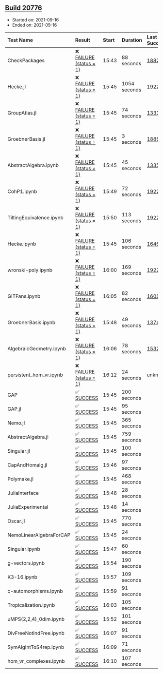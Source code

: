 ## [Build 20776](https://oscarci.mathematik.uni-kl.de/job/oscar/20776/)

* Started on: 2021-09-16
* Ended on: 2021-09-16

| Test Name    | Result | Start | Duration | Last Success | First Failure |
|:-------------|:-------|:------|:---------|:-------------|:--------------|
| CheckPackages | ❌ [FAILURE (status = 1)](https://oscarci.mathematik.uni-kl.de/job/oscar/20776/artifact/logs/build-20776/CheckPackages.log) | 15:43 | 88 seconds | [18822](https://oscarci.mathematik.uni-kl.de/job/oscar/18822/) | [18823](https://oscarci.mathematik.uni-kl.de/job/oscar/18823/) |
| Hecke.jl | ❌ [FAILURE (status = 1)](https://oscarci.mathematik.uni-kl.de/job/oscar/20776/artifact/logs/build-20776/Hecke.jl.log) | 15:45 | 1054 seconds | [19222](https://oscarci.mathematik.uni-kl.de/job/oscar/19222/) | [20152](https://oscarci.mathematik.uni-kl.de/job/oscar/20152/) |
| GroupAtlas.jl | ❌ [FAILURE (status = 1)](https://oscarci.mathematik.uni-kl.de/job/oscar/20776/artifact/logs/build-20776/GroupAtlas.jl.log) | 15:45 | 74 seconds | [13311](https://oscarci.mathematik.uni-kl.de/job/oscar/13311/) | [13312](https://oscarci.mathematik.uni-kl.de/job/oscar/13312/) |
| GroebnerBasis.jl | ❌ [FAILURE (status = 1)](https://oscarci.mathematik.uni-kl.de/job/oscar/20776/artifact/logs/build-20776/GroebnerBasis.jl.log) | 15:45 | 3 seconds | [18864](https://oscarci.mathematik.uni-kl.de/job/oscar/18864/) | [18865](https://oscarci.mathematik.uni-kl.de/job/oscar/18865/) |
| AbstractAlgebra.ipynb | ❌ [FAILURE (status = 1)](https://oscarci.mathematik.uni-kl.de/job/oscar/20776/artifact/logs/build-20776/AbstractAlgebra.ipynb.log) | 15:45 | 45 seconds | [13355](https://oscarci.mathematik.uni-kl.de/job/oscar/13355/) | [13356](https://oscarci.mathematik.uni-kl.de/job/oscar/13356/) |
| CohP1.ipynb | ❌ [FAILURE (status = 1)](https://oscarci.mathematik.uni-kl.de/job/oscar/20776/artifact/logs/build-20776/CohP1.ipynb.log) | 15:49 | 72 seconds | [19222](https://oscarci.mathematik.uni-kl.de/job/oscar/19222/) | [20152](https://oscarci.mathematik.uni-kl.de/job/oscar/20152/) |
| TiltingEquivalence.ipynb | ❌ [FAILURE (status = 1)](https://oscarci.mathematik.uni-kl.de/job/oscar/20776/artifact/logs/build-20776/TiltingEquivalence.ipynb.log) | 15:50 | 113 seconds | [19222](https://oscarci.mathematik.uni-kl.de/job/oscar/19222/) | [20152](https://oscarci.mathematik.uni-kl.de/job/oscar/20152/) |
| Hecke.ipynb | ❌ [FAILURE (status = 1)](https://oscarci.mathematik.uni-kl.de/job/oscar/20776/artifact/logs/build-20776/Hecke.ipynb.log) | 15:45 | 106 seconds | [16463](https://oscarci.mathematik.uni-kl.de/job/oscar/16463/) | [16464](https://oscarci.mathematik.uni-kl.de/job/oscar/16464/) |
| wronski-poly.ipynb | ❌ [FAILURE (status = 1)](https://oscarci.mathematik.uni-kl.de/job/oscar/20776/artifact/logs/build-20776/wronski-poly.ipynb.log) | 16:00 | 169 seconds | [19222](https://oscarci.mathematik.uni-kl.de/job/oscar/19222/) | [20152](https://oscarci.mathematik.uni-kl.de/job/oscar/20152/) |
| GITFans.ipynb | ❌ [FAILURE (status = 1)](https://oscarci.mathematik.uni-kl.de/job/oscar/20776/artifact/logs/build-20776/GITFans.ipynb.log) | 16:05 | 82 seconds | [16068](https://oscarci.mathematik.uni-kl.de/job/oscar/16068/) | [16069](https://oscarci.mathematik.uni-kl.de/job/oscar/16069/) |
| GroebnerBasis.ipynb | ❌ [FAILURE (status = 1)](https://oscarci.mathematik.uni-kl.de/job/oscar/20776/artifact/logs/build-20776/GroebnerBasis.ipynb.log) | 15:48 | 49 seconds | [13748](https://oscarci.mathematik.uni-kl.de/job/oscar/13748/) | [13749](https://oscarci.mathematik.uni-kl.de/job/oscar/13749/) |
| AlgebraicGeometry.ipynb | ❌ [FAILURE (status = 1)](https://oscarci.mathematik.uni-kl.de/job/oscar/20776/artifact/logs/build-20776/AlgebraicGeometry.ipynb.log) | 16:06 | 78 seconds | [15322](https://oscarci.mathematik.uni-kl.de/job/oscar/15322/) | [15323](https://oscarci.mathematik.uni-kl.de/job/oscar/15323/) |
| persistent_hom_vr.ipynb | ❌ [FAILURE (status = 1)](https://oscarci.mathematik.uni-kl.de/job/oscar/20776/artifact/logs/build-20776/persistent_hom_vr.ipynb.log) | 16:12 | 24 seconds | unknown | unknown |
| GAP | ✅ [SUCCESS](https://oscarci.mathematik.uni-kl.de/job/oscar/20776/artifact/logs/build-20776/GAP.log) | 15:45 | 200 seconds |  |  |
| GAP.jl | ✅ [SUCCESS](https://oscarci.mathematik.uni-kl.de/job/oscar/20776/artifact/logs/build-20776/GAP.jl.log) | 15:45 | 95 seconds |  |  |
| Nemo.jl | ✅ [SUCCESS](https://oscarci.mathematik.uni-kl.de/job/oscar/20776/artifact/logs/build-20776/Nemo.jl.log) | 15:45 | 365 seconds |  |  |
| AbstractAlgebra.jl | ✅ [SUCCESS](https://oscarci.mathematik.uni-kl.de/job/oscar/20776/artifact/logs/build-20776/AbstractAlgebra.jl.log) | 15:45 | 759 seconds |  |  |
| Singular.jl | ✅ [SUCCESS](https://oscarci.mathematik.uni-kl.de/job/oscar/20776/artifact/logs/build-20776/Singular.jl.log) | 15:45 | 100 seconds |  |  |
| CapAndHomalg.jl | ✅ [SUCCESS](https://oscarci.mathematik.uni-kl.de/job/oscar/20776/artifact/logs/build-20776/CapAndHomalg.jl.log) | 15:46 | 97 seconds |  |  |
| Polymake.jl | ✅ [SUCCESS](https://oscarci.mathematik.uni-kl.de/job/oscar/20776/artifact/logs/build-20776/Polymake.jl.log) | 15:45 | 468 seconds |  |  |
| JuliaInterface | ✅ [SUCCESS](https://oscarci.mathematik.uni-kl.de/job/oscar/20776/artifact/logs/build-20776/JuliaInterface.log) | 15:48 | 28 seconds |  |  |
| JuliaExperimental | ✅ [SUCCESS](https://oscarci.mathematik.uni-kl.de/job/oscar/20776/artifact/logs/build-20776/JuliaExperimental.log) | 15:48 | 14 seconds |  |  |
| Oscar.jl | ✅ [SUCCESS](https://oscarci.mathematik.uni-kl.de/job/oscar/20776/artifact/logs/build-20776/Oscar.jl.log) | 15:45 | 770 seconds |  |  |
| NemoLinearAlgebraForCAP | ✅ [SUCCESS](https://oscarci.mathematik.uni-kl.de/job/oscar/20776/artifact/logs/build-20776/NemoLinearAlgebraForCAP.log) | 15:45 | 24 seconds |  |  |
| Singular.ipynb | ✅ [SUCCESS](https://oscarci.mathematik.uni-kl.de/job/oscar/20776/artifact/logs/build-20776/Singular.ipynb.log) | 15:47 | 60 seconds |  |  |
| g-vectors.ipynb | ✅ [SUCCESS](https://oscarci.mathematik.uni-kl.de/job/oscar/20776/artifact/logs/build-20776/g-vectors.ipynb.log) | 15:54 | 190 seconds |  |  |
| K3-16.ipynb | ✅ [SUCCESS](https://oscarci.mathematik.uni-kl.de/job/oscar/20776/artifact/logs/build-20776/K3-16.ipynb.log) | 15:57 | 109 seconds |  |  |
| c-automorphisms.ipynb | ✅ [SUCCESS](https://oscarci.mathematik.uni-kl.de/job/oscar/20776/artifact/logs/build-20776/c-automorphisms.ipynb.log) | 15:59 | 91 seconds |  |  |
| Tropicalization.ipynb | ✅ [SUCCESS](https://oscarci.mathematik.uni-kl.de/job/oscar/20776/artifact/logs/build-20776/Tropicalization.ipynb.log) | 16:03 | 105 seconds |  |  |
| uMPS(2,2,4)_0dim.ipynb | ✅ [SUCCESS](https://oscarci.mathematik.uni-kl.de/job/oscar/20776/artifact/logs/build-20776/uMPS-2-2-4-_0dim.ipynb.log) | 15:52 | 101 seconds |  |  |
| DivFreeNotIndFree.ipynb | ✅ [SUCCESS](https://oscarci.mathematik.uni-kl.de/job/oscar/20776/artifact/logs/build-20776/DivFreeNotIndFree.ipynb.log) | 16:07 | 91 seconds |  |  |
| SymAlgIntToS4rep.ipynb | ✅ [SUCCESS](https://oscarci.mathematik.uni-kl.de/job/oscar/20776/artifact/logs/build-20776/SymAlgIntToS4rep.ipynb.log) | 16:09 | 71 seconds |  |  |
| hom_vr_complexes.ipynb | ✅ [SUCCESS](https://oscarci.mathematik.uni-kl.de/job/oscar/20776/artifact/logs/build-20776/hom_vr_complexes.ipynb.log) | 16:10 | 107 seconds |  |  |
